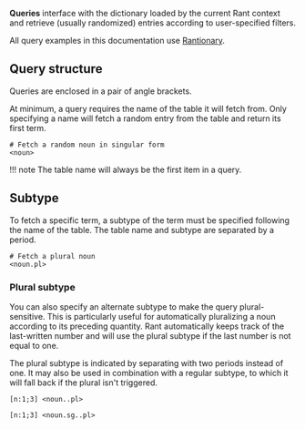 **Queries** interface with the dictionary loaded by the current Rant context
and retrieve (usually randomized) entries according to user-specified filters.

All query examples in this documentation use [Rantionary](https://github.com/RantLang/Rantionary).

## Query structure

Queries are enclosed in a pair of angle brackets.

At minimum, a query requires the name of the table it will fetch from. Only specifying a name
will fetch a random entry from the table and return its first term.

```rant
# Fetch a random noun in singular form
<noun> 
```

!!! note
    The table name will always be the first item in a query.

## Subtype

To fetch a specific term, a subtype of the term must be specified following the name of the table.
The table name and subtype are separated by a period.

```rant
# Fetch a plural noun
<noun.pl>
```

### Plural subtype

You can also specify an alternate subtype to make the query plural-sensitive. This is particularly
useful for automatically pluralizing a noun according to its preceding quantity. Rant automatically keeps track
of the last-written number and will use the plural subtype if the last number is not equal to one.

The plural subtype is indicated by separating with two periods instead of one. It may also be used in combination with
a regular subtype, to which it will fall back if the plural isn't triggered.

```rant
[n:1;3] <noun..pl>
```
```rant
[n:1;3] <noun.sg..pl>
```
